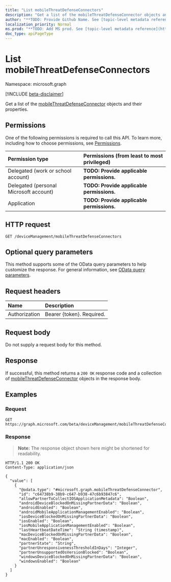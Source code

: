 ```yaml
---
title: "List mobileThreatDefenseConnectors"
description: "Get a list of the mobileThreatDefenseConnector objects and their properties."
author: "**TODO: Provide Github Name. See [topic-level metadata reference](https://msgo.azurewebsites.net/add/document/guidelines/metadata.html#topic-level-metadata)**"
localization_priority: Normal
ms.prod: "**TODO: Add MS prod. See [topic-level metadata reference](https://msgo.azurewebsites.net/add/document/guidelines/metadata.html#topic-level-metadata)**"
doc_type: apiPageType
---
```


# List mobileThreatDefenseConnectors
Namespace: microsoft.graph

[!INCLUDE [beta-disclaimer](../../includes/beta-disclaimer.md)]

Get a list of the [mobileThreatDefenseConnector](../resources/mobilethreatdefenseconnector.md) objects and their properties.

## Permissions
One of the following permissions is required to call this API. To learn more, including how to choose permissions, see [Permissions](/graph/permissions-reference).

|Permission type|Permissions (from least to most privileged)|
|:---|:---|
|Delegated (work or school account)|**TODO: Provide applicable permissions.**|
|Delegated (personal Microsoft account)|**TODO: Provide applicable permissions.**|
|Application|**TODO: Provide applicable permissions.**|

## HTTP request

<!-- {
  "blockType": "ignored"
}
-->
``` http
GET /deviceManagement/mobileThreatDefenseConnectors
```

## Optional query parameters
This method supports some of the OData query parameters to help customize the response. For general information, see [OData query parameters](/graph/query-parameters).

## Request headers
|Name|Description|
|:---|:---|
|Authorization|Bearer {token}. Required.|

## Request body
Do not supply a request body for this method.

## Response

If successful, this method returns a `200 OK` response code and a collection of [mobileThreatDefenseConnector](../resources/mobilethreatdefenseconnector.md) objects in the response body.

## Examples

### Request
<!-- {
  "blockType": "request",
  "name": "list_mobilethreatdefenseconnector"
}
-->
``` http
GET https://graph.microsoft.com/beta/deviceManagement/mobileThreatDefenseConnectors
```


### Response
>**Note:** The response object shown here might be shortened for readability.
<!-- {
  "blockType": "response",
  "truncated": true,
  "@odata.type": "Collection(microsoft.graph.mobileThreatDefenseConnector)"
}
-->
``` http
HTTP/1.1 200 OK
Content-Type: application/json

{
  "value": [
    {
      "@odata.type": "#microsoft.graph.mobileThreatDefenseConnector",
      "id": "c64738b9-38b9-c647-b938-47c6b93847c6",
      "allowPartnerToCollectIOSApplicationMetadata": "Boolean",
      "androidDeviceBlockedOnMissingPartnerData": "Boolean",
      "androidEnabled": "Boolean",
      "androidMobileApplicationManagementEnabled": "Boolean",
      "iosDeviceBlockedOnMissingPartnerData": "Boolean",
      "iosEnabled": "Boolean",
      "iosMobileApplicationManagementEnabled": "Boolean",
      "lastHeartbeatDateTime": "String (timestamp)",
      "macDeviceBlockedOnMissingPartnerData": "Boolean",
      "macEnabled": "Boolean",
      "partnerState": "String",
      "partnerUnresponsivenessThresholdInDays": "Integer",
      "partnerUnsupportedOsVersionBlocked": "Boolean",
      "windowsDeviceBlockedOnMissingPartnerData": "Boolean",
      "windowsEnabled": "Boolean"
    }
  ]
}
```

